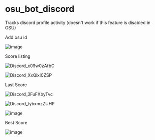 # osu_bot_discord

Tracks discord profile activity (doesn't work if this feature is disabled in OSU)

Add osu id

![image](https://user-images.githubusercontent.com/70542011/154005106-15f2433b-20e0-4dd8-8e98-30321e0b73be.png)

Score listing

![Discord_x09w0zAfbC](https://user-images.githubusercontent.com/70542011/172470253-370a7440-0072-40d6-aa3c-e364130435e6.png)

![Discord_XxQixI0ZSP](https://user-images.githubusercontent.com/70542011/172470360-6eb52a77-0cd7-4c88-aa84-f84b157ea004.png)

Last Score

![Discord_3FuFXbyTvc](https://user-images.githubusercontent.com/70542011/172470498-7c6f8a1f-e7e0-41bb-ba39-80610e2b100a.png)

![Discord_tybxmzZUHP](https://user-images.githubusercontent.com/70542011/172470677-37407f74-af10-4295-86ca-6e3ed73bf95e.png)

![image](https://user-images.githubusercontent.com/70542011/158176095-9130ba33-14a1-49d4-9481-5d0c921fd405.png)

Best Score

![image](https://user-images.githubusercontent.com/70542011/158175994-a2bef6c9-ad82-491b-9ab2-438f59886267.png)
